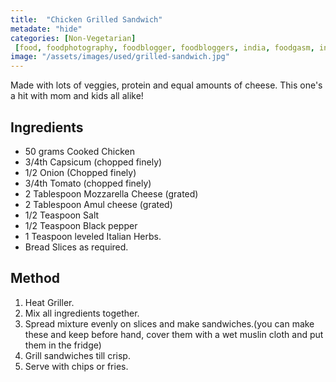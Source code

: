 ```yaml
---
title:  "Chicken Grilled Sandwich"
metadate: "hide"
categories: [Non-Vegetarian]
 [food, foodphotography, foodblogger, foodbloggers, india, foodgasm, indianfood, love, foodcoma, foodporn,indiancooking, indianrecipe, foodlovers, indianfood, indianfoodbloggers, foodiesofinstagram, foodlove, indian, indiancouple, eatlocal, eathealthy, eatwell, desifood, trending, tasty, taste, yummyinmytummy, foodie, instafood, instafoodie, foodstagram, instagood, passionatepaprika, foodblog, easy, indian, recipe, mothersrecipe, cooking, easycooking, easyrecipe, simple, simplefood, snacks, sandwich, chicken, cheese ]
image: "/assets/images/used/grilled-sandwich.jpg"
---
```


Made with lots of veggies, protein and equal amounts of cheese. This one's a hit with mom and kids all alike! 

## Ingredients

- 50 grams Cooked Chicken
- 3/4th Capsicum (chopped finely)
- 1/2 Onion (Chopped finely)
- 3/4th Tomato (chopped finely)
- 2 Tablespoon Mozzarella Cheese (grated)
- 2 Tablespoon Amul cheese (grated)
- 1/2 Teaspoon Salt
- 1/2 Teaspoon Black pepper
- 1 Teaspoon leveled Italian Herbs.
- Bread Slices as required.

## Method

1.  Heat Griller.
2. Mix all ingredients together.
3. Spread mixture evenly on slices and make sandwiches.(you can make these and keep before hand, cover them with a wet muslin cloth and put them in the fridge)
4. Grill sandwiches till crisp. 
5. Serve with chips or fries. 

